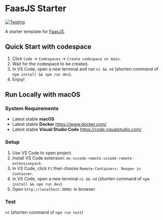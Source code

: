 # FaasJS Starter

[![Testing](https://github.com/faasjs/starter/actions/workflows/testing.yml/badge.svg)](https://github.com/faasjs/starter/actions/workflows/testing.yml)

A starter template for [FaasJS](https://faasjs.com).

## Quick Start with codespace

1. Click `Code` -> `Codespaces` -> `Create codespace on main`.
2. Wait for the codespace to be created.
3. In VS Code, open a new terminal and run `ni && nd` (shorten command of `npm install && npm run dev`).
4. Enjoy!

## Run Locally with macOS

### System Requirements

- Latest stable **macOS**
- Latest stable **Docker** https://www.docker.com/
- Latest stable **Visual Studio Code** https://code.visualstudio.com/

### Setup

1. Use VS Code to open project.
2. Install VS Code extension: `ms-vscode-remote.vscode-remote-extensionpack`.
3. In VS Code, click `F1` then choose `Remote-Containers: Reopen in Container`.
4. In VS Code, open a new terminal `ni && nd` (shorten command of `npm install && npm run dev`).
5. Open `http://localhost:3000/` in browser.

### Test

`nt` (shorten command of `npm run test`)
